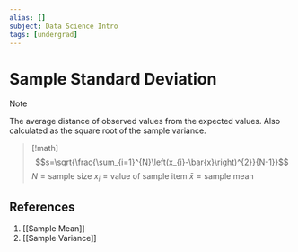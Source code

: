 ```yaml
---
alias: []
subject: Data Science Intro
tags: [undergrad]
---
```

# Sample Standard Deviation

> [!note]
> The average distance of observed values from the expected values. Also calculated as the square root of the sample variance.

> [!math]
> $$s=\sqrt{\frac{\sum_{i=1}^{N}\left(x_{i}-\bar{x}\right)^{2}}{N-1}}$$
> $N = \text{sample size}$
> $x_i = \text{value of sample item}$
> $\bar{x} = \text{sample mean}$

## References
1. [[Sample Mean]]
2. [[Sample Variance]]